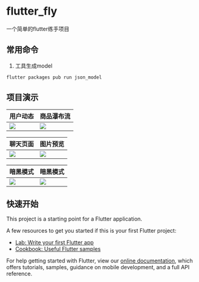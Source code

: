 # flutter_fly

一个简单的flutter练手项目

## 常用命令
1. 工具生成model
```
flutter packages pub run json_model
```

## 项目演示
|  用户动态   |  商品瀑布流  |
|  ----  | ----  |
| ![](https://hgkcdn.oss-cn-shanghai.aliyuncs.com/flutter/fly-5.jpeg)  | ![](https://hgkcdn.oss-cn-shanghai.aliyuncs.com/flutter/fly-4.jpeg)  |

|  聊天页面   | 图片预览  |
|  ----  | ----  |
| ![](https://hgkcdn.oss-cn-shanghai.aliyuncs.com/flutter/fly-3.png)  | ![](https://hgkcdn.oss-cn-shanghai.aliyuncs.com/flutter/fly-6.png) |

|  暗黑模式   | 暗黑模式  |
|  ----  | ----  |
| ![](https://hgkcdn.oss-cn-shanghai.aliyuncs.com/flutter/fly-2.jpeg)   | ![](https://hgkcdn.oss-cn-shanghai.aliyuncs.com/flutter/fly-1.jpeg)  |

## 快速开始

This project is a starting point for a Flutter application.

A few resources to get you started if this is your first Flutter project:

- [Lab: Write your first Flutter app](https://flutter.dev/docs/get-started/codelab)
- [Cookbook: Useful Flutter samples](https://flutter.dev/docs/cookbook)

For help getting started with Flutter, view our
[online documentation](https://flutter.dev/docs), which offers tutorials,
samples, guidance on mobile development, and a full API reference.
